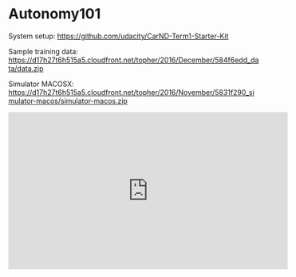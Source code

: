 # Autonomy101

System setup:
https://github.com/udacity/CarND-Term1-Starter-Kit

Sample training data:
https://d17h27t6h515a5.cloudfront.net/topher/2016/December/584f6edd_data/data.zip

Simulator MACOSX:
https://d17h27t6h515a5.cloudfront.net/topher/2016/November/5831f290_simulator-macos/simulator-macos.zip

<iframe width="560" height="315" src="https://www.youtube.com/embed/Ra-MEWdlCWA" frameborder="0" allowfullscreen></iframe>


